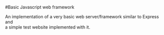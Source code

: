#Basic Javascript web framework

An implementation of a very basic web server/framework similar to Express and  
a simple test website implemented with it.




